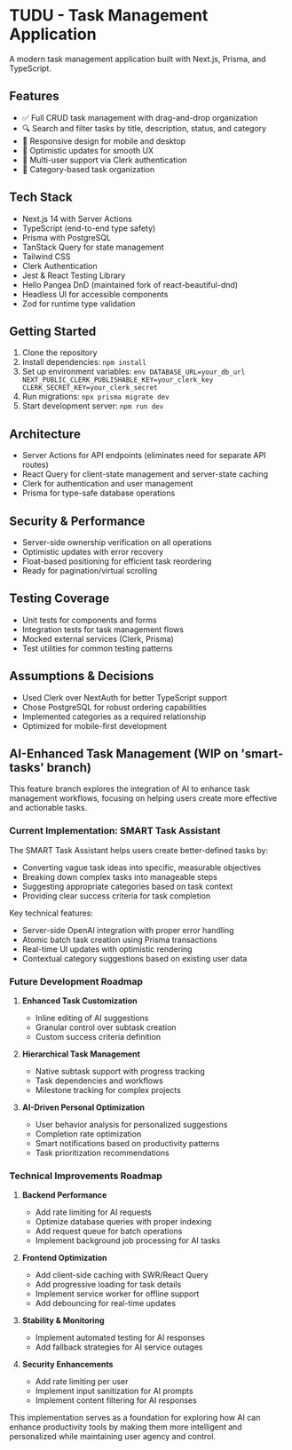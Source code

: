 # TUDU - Task Management Application

A modern task management application built with Next.js, Prisma, and TypeScript.

## Features
- ✅ Full CRUD task management with drag-and-drop organization
- 🔍 Search and filter tasks by title, description, status, and category
- 📱 Responsive design for mobile and desktop
- 🚀 Optimistic updates for smooth UX
- 👥 Multi-user support via Clerk authentication
- 📂 Category-based task organization

## Tech Stack
- Next.js 14 with Server Actions
- TypeScript (end-to-end type safety)
- Prisma with PostgreSQL
- TanStack Query for state management
- Tailwind CSS
- Clerk Authentication
- Jest & React Testing Library
- Hello Pangea DnD (maintained fork of react-beautiful-dnd)
- Headless UI for accessible components
- Zod for runtime type validation

## Getting Started
1. Clone the repository
2. Install dependencies: `npm install`
3. Set up environment variables:   ```env
   DATABASE_URL=your_db_url
   NEXT_PUBLIC_CLERK_PUBLISHABLE_KEY=your_clerk_key
   CLERK_SECRET_KEY=your_clerk_secret   ```
4. Run migrations: `npx prisma migrate dev`
5. Start development server: `npm run dev`

## Architecture
- Server Actions for API endpoints (eliminates need for separate API routes)
- React Query for client-state management and server-state caching
- Clerk for authentication and user management
- Prisma for type-safe database operations

## Security & Performance
- Server-side ownership verification on all operations
- Optimistic updates with error recovery
- Float-based positioning for efficient task reordering
- Ready for pagination/virtual scrolling

## Testing Coverage
- Unit tests for components and forms
- Integration tests for task management flows
- Mocked external services (Clerk, Prisma)
- Test utilities for common testing patterns

## Assumptions & Decisions
- Used Clerk over NextAuth for better TypeScript support
- Chose PostgreSQL for robust ordering capabilities
- Implemented categories as a required relationship
- Optimized for mobile-first development

## AI-Enhanced Task Management (WIP on 'smart-tasks' branch)

This feature branch explores the integration of AI to enhance task management workflows, focusing on helping users create more effective and actionable tasks.

### Current Implementation: SMART Task Assistant

The SMART Task Assistant helps users create better-defined tasks by:
- Converting vague task ideas into specific, measurable objectives
- Breaking down complex tasks into manageable steps
- Suggesting appropriate categories based on task context
- Providing clear success criteria for task completion

Key technical features:
- Server-side OpenAI integration with proper error handling
- Atomic batch task creation using Prisma transactions
- Real-time UI updates with optimistic rendering
- Contextual category suggestions based on existing user data

### Future Development Roadmap

1. **Enhanced Task Customization**
   - Inline editing of AI suggestions
   - Granular control over subtask creation
   - Custom success criteria definition

2. **Hierarchical Task Management**
   - Native subtask support with progress tracking
   - Task dependencies and workflows
   - Milestone tracking for complex projects

3. **AI-Driven Personal Optimization**
   - User behavior analysis for personalized suggestions
   - Completion rate optimization
   - Smart notifications based on productivity patterns
   - Task prioritization recommendations

### Technical Improvements Roadmap

1. **Backend Performance**
   - Add rate limiting for AI requests
   - Optimize database queries with proper indexing
   - Add request queue for batch operations
   - Implement background job processing for AI tasks

2. **Frontend Optimization**
   - Add client-side caching with SWR/React Query
   - Add progressive loading for task details
   - Implement service worker for offline support
   - Add debouncing for real-time updates

3. **Stability & Monitoring**
   - Implement automated testing for AI responses
   - Add fallback strategies for AI service outages

4. **Security Enhancements**
   - Add rate limiting per user
   - Implement input sanitization for AI prompts
   - Implement content filtering for AI responses

This implementation serves as a foundation for exploring how AI can enhance productivity tools by making them more intelligent and personalized while maintaining user agency and control.
